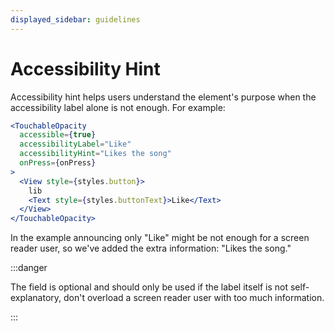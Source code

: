 ```yaml
---
displayed_sidebar: guidelines
---
```


# Accessibility Hint

Accessibility hint helps users understand the element's purpose when the accessibility label alone is not enough.
For example:

```jsx
<TouchableOpacity
  accessible={true}
  accessibilityLabel="Like"
  accessibilityHint="Likes the song"
  onPress={onPress}
>
  <View style={styles.button}>
    lib
    <Text style={styles.buttonText}>Like</Text>
  </View>
</TouchableOpacity>
```

In the example announcing only "Like" might be not enough for a screen reader user, so we've added the extra information: "Likes the song."

:::danger

The field is optional and should only be used if the label itself is not self-explanatory, don't overload a screen reader user with too much information.

:::
